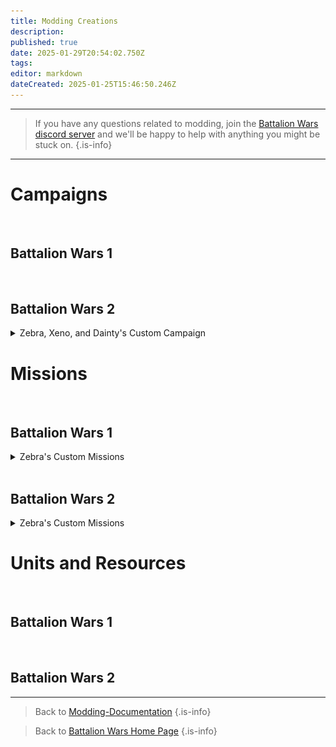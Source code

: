 ```yaml
---
title: Modding Creations
description: 
published: true
date: 2025-01-29T20:54:02.750Z
tags: 
editor: markdown
dateCreated: 2025-01-25T15:46:50.246Z
---
```


---

> If you have any questions related to modding, join the [Battalion Wars discord server](https://discord.gg/aPvrTsDARJ)  and we'll be happy to help with anything you might be stuck on.
{.is-info}

---

# Campaigns

<br>

## Battalion Wars 1











































<br>

## Battalion Wars 2

<details>
<summary>Zebra, Xeno, and Dainty's Custom Campaign</summary>

Hello, this is our 1st custom mission with 3 different modes. You have **Normal**, **Hardcore**, and **Nightmare**. 
  
If you would like to see gameplay of the normal mode version, you can do so by watching it [here](https://www.youtube.com/watch?v=PJikiyxagp8&t=0s)
  
| Mission | Thumbnail |
|---|---|
| [Released - 3 Difficulty Modes ](https://discord.com/channels/188322587116306433/1326626609796481034) | ![screenshot_2025-01-06_221810.png](/screenshot_2025-01-06_221810.png) | 
  
</details>

# Missions

<br>

## Battalion Wars 1

<details>
<summary>Zebra's Custom Missions</summary>
  
[C1 - Combat Patrol](link_to_your_custom_mission)
  
[C1 - Plan of Attack](link_to_your_custom_mission)
  
[C2 - Gunships of the Desert](link_to_your_custom_mission)  
  
[C3 - XDay](link_to_your_custom_mission) 
  
</details>



<br>

## Battalion Wars 2

<details>
<summary>Zebra's Custom Missions</summary>
  
[SP 2.1 - Line in the Sand](link_to_your_custom_mission)
  
[SP 2.2 - Wings of the Gunship](link_to_your_custom_mission)
  
[SP 2.3 - Enemies Undone](link_to_your_custom_mission)  
  
</details>



# Units and Resources

<br>

## Battalion Wars 1













<br>

## Battalion Wars 2






---
> Back to [Modding-Documentation](/en/home/Modding-Documentation)
{.is-info}

> Back to [Battalion Wars Home Page](/en/home)
{.is-info}